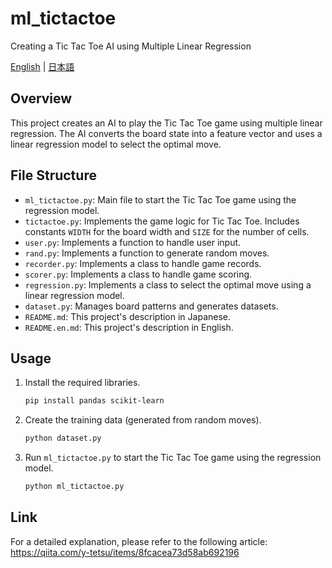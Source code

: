 # ml_tictactoe
Creating a Tic Tac Toe AI using Multiple Linear Regression

[English](README.en.md) | [日本語](README.md)

## Overview
This project creates an AI to play the Tic Tac Toe game using multiple linear regression. The AI converts the board state into a feature vector and uses a linear regression model to select the optimal move.

## File Structure
- `ml_tictactoe.py`: Main file to start the Tic Tac Toe game using the regression model.
- `tictactoe.py`: Implements the game logic for Tic Tac Toe. Includes constants `WIDTH` for the board width and `SIZE` for the number of cells.
- `user.py`: Implements a function to handle user input.
- `rand.py`: Implements a function to generate random moves.
- `recorder.py`: Implements a class to handle game records.
- `scorer.py`: Implements a class to handle game scoring.
- `regression.py`: Implements a class to select the optimal move using a linear regression model.
- `dataset.py`: Manages board patterns and generates datasets.
- `README.md`: This project's description in Japanese.
- `README.en.md`: This project's description in English.

## Usage
1. Install the required libraries.
    ```sh
    pip install pandas scikit-learn
    ```

2. Create the training data (generated from random moves).
    ```sh
    python dataset.py
    ```

3. Run `ml_tictactoe.py` to start the Tic Tac Toe game using the regression model.
    ```sh
    python ml_tictactoe.py
    ```

## Link
For a detailed explanation, please refer to the following article:
https://qiita.com/y-tetsu/items/8fcacea73d58ab692196
